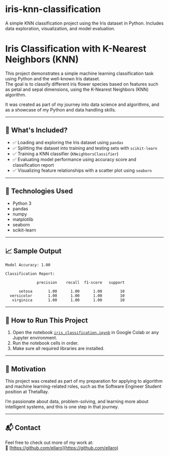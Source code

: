 # iris-knn-classification
A simple KNN classification project using the Iris dataset in Python. Includes data exploration, visualization, and model evaluation.

# Iris Classification with K-Nearest Neighbors (KNN)

This project demonstrates a simple machine learning classification task using Python and the well-known Iris dataset.  
The goal is to classify different iris flower species based on features such as petal and sepal dimensions, using the K-Nearest Neighbors (KNN) algorithm.

It was created as part of my journey into data science and algorithms, and as a showcase of my Python and data handling skills.

---

## 📌 What's Included?

- ✅ Loading and exploring the Iris dataset using `pandas`
- ✅ Splitting the dataset into training and testing sets with `scikit-learn`
- ✅ Training a KNN classifier (`KNeighborsClassifier`)
- ✅ Evaluating model performance using accuracy score and classification report
- ✅ Visualizing feature relationships with a scatter plot using `seaborn`

---

## 🧠 Technologies Used

- Python 3
- pandas
- numpy
- matplotlib
- seaborn
- scikit-learn

---

## 📈 Sample Output

```
Model Accuracy: 1.00

Classification Report:

              precision    recall  f1-score   support

      setosa       1.00      1.00      1.00        10
  versicolor       1.00      1.00      1.00        10
   virginica       1.00      1.00      1.00        10
```

---

## 🚀 How to Run This Project

1. Open the notebook [`iris_classification.ipynb`](./iris_classification.ipynb) in Google Colab or any Jupyter environment.
2. Run the notebook cells in order.
3. Make sure all required libraries are installed.

---

## 💬 Motivation

This project was created as part of my preparation for applying to algorithm and machine learning-related roles, such as the Software Engineer Student position at ThetaRay.

I’m passionate about data, problem-solving, and learning more about intelligent systems, and this is one step in that journey.

---

## 📬 Contact

Feel free to check out more of my work at:  
🔗 [https://github.com/ellaro](https://github.com/ellaro)
